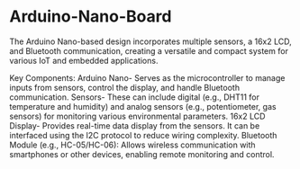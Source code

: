 # Arduino-Nano-Board
The Arduino Nano-based design incorporates multiple sensors, a 16x2 LCD, and Bluetooth communication, creating a versatile and compact system for various IoT and embedded applications.

Key Components:
Arduino Nano- Serves as the microcontroller to manage inputs from sensors, control the display, and handle Bluetooth communication.
Sensors- These can include digital (e.g., DHT11 for temperature and humidity) and analog sensors (e.g., potentiometer, gas sensors) for monitoring various environmental parameters.
16x2 LCD Display- Provides real-time data display from the sensors. It can be interfaced using the I2C protocol to reduce wiring complexity.
Bluetooth Module (e.g., HC-05/HC-06): Allows wireless communication with smartphones or other devices, enabling remote monitoring and control.
